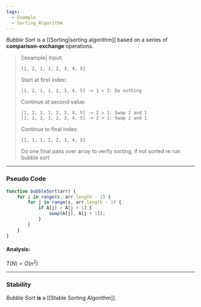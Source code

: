 ```yaml
---
tags:
  - Example
  - Sorting_Algorithm
---
```

_Bubble Sort_ is a [[Sorting|sorting algorithm]] based on a series of **comparison-exchange** operations.

> [!example]
> Input:
> ```
> [1, 2, 1, 1, 2, 3, 4, 5]
> ```
> Start at first index:
> ```
> [1, 2, 1, 1, 2, 3, 4, 5] -> 1 < 2: Do nothing
> ```
> Continue at second value:
> ```
> [1, 2, 1, 1, 2, 3, 4, 5] -> 2 > 1: Swap 2 and 1
> [1, 1, 2, 1, 2, 3, 4, 5] -> 2 > 1: Swap 2 and 1
> ```
> Continue to final index:
> ```
> [1, 1, 1, 2, 2, 3, 4, 5]
> ```
> Do one final pass over array to verify sorting, if not sorted re run bubble sort

---
### Pseudo Code
```javascript
function bubbleSort(arr) {
	for i in range(s, arr.length - 1) {
		for j in range(s, arr.length - 1) {
			if A[j] > A[j + 1] {
				swap(A[j], A[j + 1]);	
			}	
		}
	}
}
```

#### Analysis:
$T(N) = O(n^2)$

---
### Stability
_Bubble Sort_ **is** a [[Stable Sorting Algorithm]].